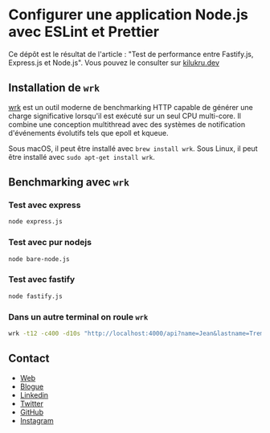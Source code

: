 # Configurer une application Node.js avec ESLint et Prettier

Ce dépôt est le résultat de l'article : "Test de performance entre Fastify.js, Express.js et Node.js". Vous pouvez le consulter sur [kilukru.dev](https://www.kilukru.dev/test-de-performance-entre-fastify-js-express-js-et-node-js/)

## Installation de `wrk`

[wrk](https://github.com/wg/wrk) est un outil moderne de benchmarking HTTP capable de générer une charge significative lorsqu'il est exécuté sur un seul CPU multi-core. Il combine une conception multithread avec des systèmes de notification d'événements évolutifs tels que epoll et kqueue.

Sous macOS, il peut être installé avec `brew install wrk`. Sous Linux, il peut être installé avec `sudo apt-get install wrk`.

## Benchmarking avec `wrk`

### Test avec express

```bash
node express.js
```

### Test avec pur nodejs

```bash
node bare-node.js
```

### Test avec fastify

```bash
node fastify.js
```

### Dans un autre terminal on roule `wrk`

```bash
wrk -t12 -c400 -d10s "http://localhost:4000/api?name=Jean&lastname=Tremblay"
```

## Contact

- [Web](https://alfreddagenais.com/)
- [Blogue](https://www.kilukru.dev/)
- [Linkedin](https://linkedin.com/in/AlfredDagenais)
- [Twitter](https://twitter.com/ProgrammeurWeb)
- [GitHub](https://github.com/alfreddagenais/)
- [Instagram](https://instagram.com/alfreddagenaisweb)
